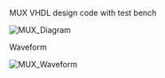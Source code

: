 MUX VHDL design code with test bench

![MUX_Diagram](https://github.com/bcchang83/VHDL-MUX/assets/54743478/57e57d10-1174-4ad5-8e7f-19ac6060b929)

Waveform

![MUX_Waveform](https://github.com/bcchang83/VHDL-MUX/assets/54743478/634a1659-96db-41b1-8214-f0f1a33c0ca8)
